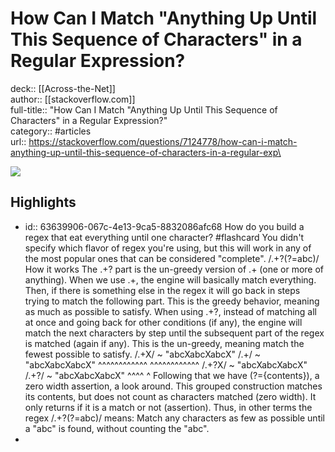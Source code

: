 # How Can I Match "Anything Up Until This Sequence of Characters" in a Regular Expression?

deck:: [[Across-the-Net]]\
author:: [[stackoverflow.com]]\
full-title:: "How Can I Match "Anything Up Until This Sequence of Characters" in a Regular Expression?"\
category:: #articles\
url:: https://stackoverflow.com/questions/7124778/how-can-i-match-anything-up-until-this-sequence-of-characters-in-a-regular-exp\

![](https://readwise-assets.s3.amazonaws.com/static/images/article2.74d541386bbf.png)
## Highlights
- id:: 63639906-067c-4e13-9ca5-8832086afc68
   How do you build a regex that eat everything until one character? #flashcard 
    You didn't specify which flavor of regex you're using, but this will
     work in any of the most popular ones that can be considered "complete".
     /.+?(?=abc)/
     How it works
     The .+? part is the un-greedy version of .+ (one or more of
     anything). When we use .+, the engine will basically match everything.
     Then, if there is something else in the regex it will go back in steps
     trying to match the following part. This is the greedy behavior,
     meaning as much as possible to satisfy.
     When using .+?, instead of matching all at once and going back for
     other conditions (if any), the engine will match the next characters by
     step until the subsequent part of the regex is matched (again if any).
     This is the un-greedy, meaning match the fewest possible to
     satisfy.
     /.+X/ ~ "abcXabcXabcX" /.+/ ~ "abcXabcXabcX"
     ^^^^^^^^^^^^ ^^^^^^^^^^^^
     /.+?X/ ~ "abcXabcXabcX" /.+?/ ~ "abcXabcXabcX"
     ^^^^ ^
     Following that we have (?={contents}), a zero width
     assertion, a look around. This grouped construction matches its
     contents, but does not count as characters matched (zero width). It
     only returns if it is a match or not (assertion).
     Thus, in other terms the regex /.+?(?=abc)/ means:
     Match any characters as few as possible until a "abc" is found,
     without counting the "abc".
-